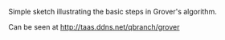 Simple sketch illustrating the basic steps in Grover's algorithm.

Can be seen at http://taas.ddns.net/qbranch/grover
